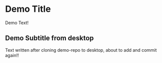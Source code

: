# Demo Title

Demo Text!

## Demo Subtitle from desktop

Text written after cloning demo-repo to desktop, about to add and commit again!!
